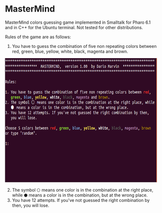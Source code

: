 # MasterMind
MasterMind colors guessing game implemented in Smalltalk for Pharo 6.1 and in C++ for the Ubuntu terminal. Not tested for other distributions.

Rules of the game are as follows:

1. You have to guess the combination of five non repeating colors between red, green, blue, yellow, white, black, magenta and brown.

<p align="center">
  <img width="732" height="410" src="https://github.com/dario-marvin/MasterMind/blob/master/MM1.png">
</p>


2. The symbol ⬡  means one color is in the combination at the right place, while ⬢  means a color is in the combination, but at the wrong place.
3. You have 12 attempts. If you've not guessed the right combination by then, you will lose.
